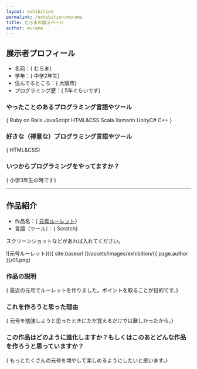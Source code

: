 ```yaml
---
layout: exhibition
permalink: /exhibition/murama
title: むらまの展示ページ
author: murama
---
```

## 展示者プロフィール

- 名前：{ むらま}
- 学年：{ 中学2年生}
- 住んでるところ：{ 大阪市}
- プログラミング歴：{ 5年ぐらいです}

### やったことのあるプログラミング言語やツール

{ Ruby on Rails JavaScript HTML&CSS Scala Xamarin UnityC# C++ }

### 好きな（得意な）プログラミング言語やツール

{ HTML&CSS}

### いつからプログラミングをやってますか？

{ 小学3年生の時です}

---

## 作品紹介

- 作品名：{ [元号ルーレット](https://scratch.mit.edu/projects/312810168/)}
- 言語（ツール）：{ Scratch}

スクリーンショットなどがあれば入れてください。

![元号ルーレット]({{ site.baseurl }}/assets/images/exhibition/{{ page.author }}/01.png)

### 作品の説明

{ 最近の元号でルーレットを作りました。ポイントを取ることが目的です。}

### これを作ろうと思った理由

{ 元号を勉強しようと思ったときにただ覚えるだけでは難しかったから。}

### この作品はどのように進化しますか？もしくはこのあとどんな作品を作ろうと思っていますか？

{ もっとたくさんの元号を増やして楽しめるようにしたいと思います。}
